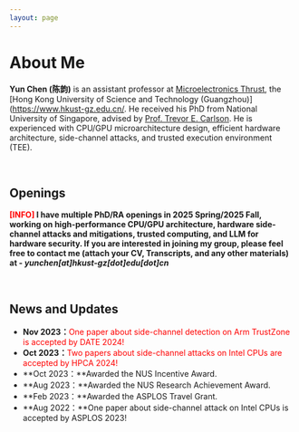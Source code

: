 ```yaml
---
layout: page
---
```


# About Me

<!-- <img src="https://yunchen-juuump.github.io/yun.jpg" class="floatpic" width="360" height="480"> -->

**Yun Chen (陈韵)** is an assistant professor at  [Microelectronics Thrust](https://www.hkust-gz.edu.cn/academics/hubs-and-thrust-areas/function-hub/microelectronics/), the [Hong Kong University of Science and Technology (Guangzhou)](https://www.hkust-gz.edu.cn/. He received his PhD from National University of Singapore, advised by [Prof. Trevor E. Carlson](https://www.comp.nus.edu.sg/~tcarlson/). He is experienced with CPU/GPU microarchitecture design, efficient hardware architecture, side-channel attacks, and trusted execution environment (TEE). 

<br>

## Openings

**<font color='red'>[INFO]</font> I have multiple PhD/RA openings in 2025 Spring/2025 Fall, working on high-performance CPU/GPU architecture, hardware side-channel attacks and mitigations, trusted computing, and LLM for hardware security. If you are interested in joining my group, please feel free to contact me (attach your CV, Transcripts, and any other materials) at - *yunchen[at]hkust-gz[dot]edu[dot]cn***





<!-- - **Sep 2020 - June 2024:** Fuzhou University (BEng)
- **Sep 2020 - June 2024:** Maynooth University (BSc)
- **June 2022 - Nov 2022:** Cambridge University (Exchange)
- Expect to apply for a one-year Mphil program and graduate in Sep 2025. Looking for PhD position after that. -->

<br>

<!-- --- -->

<!-- ## Research Interests

- Industrial IoT System
- Network Cybersecurity
- Applied Machine Learning

My current research focuses on practical problems that artificial intelligence faces in real life. My interests are on the **Machine Learning** and its applications in **Industrial IoT**. In a word, advanced technologies like ML and IoT positively influence the life of everybody.  I wish to devote my talent to this meaningful cause and bring well-being to society. -->

<!-- <br> -->
<!-- 
--- -->

## News and Updates

- **Nov 2023：**<font color='red'>One paper about side-channel detection on Arm TrustZone is accepted by DATE 2024!</font>
- **Oct 2023：**<font color='red'>Two papers about side-channel attacks on Intel CPUs are accepted by HPCA 2024!</font>
- **Oct 2023：**Awarded the NUS Incentive Award.
- **Aug 2023：**Awarded the NUS Research Achievement Award.
- **Feb 2023：**Awarded the ASPLOS Travel Grant.
- **Aug 2022：**One paper about side-channel attack on Intel CPUs is accepted by ASPLOS 2023!

<br>

